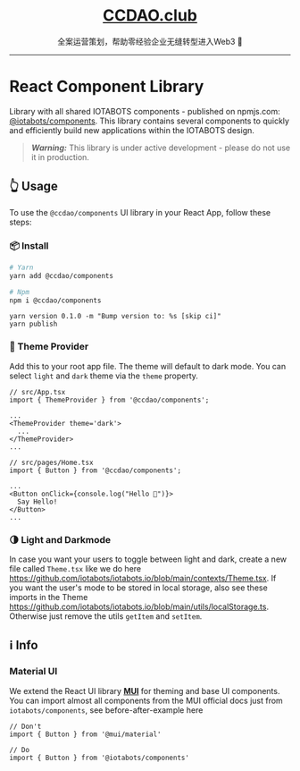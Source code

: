 <h1 align="center"><a href="https://ccdao.club"> CCDAO.club</a></h1>

<p align="center">全案运营策划，帮助零经验企业无缝转型进入Web3 🤖</p>

---

# React Component Library
Library with all shared IOTABOTS components - published on npmjs.com: [@iotabots/components](https://www.npmjs.com/package/@iotabots/components). This library contains several components to quickly and efficiently build new applications within the IOTABOTS design. 

> **_Warning:_**
This library is under active development - please do not use it in production.

## 👆 Usage
To use the `@ccdao/components` UI library in your React App, follow these steps:

### 📦 Install

```bash
# Yarn
yarn add @ccdao/components

# Npm
npm i @ccdao/components
```

```
yarn version 0.1.0 -m "Bump version to: %s [skip ci]"
yarn publish
```
### 🎨 Theme Provider
Add this to your root app file. The theme will default to dark mode. You can select `light` and `dark` theme via the `theme` property.

```tsx
// src/App.tsx
import { ThemeProvider } from '@ccdao/components';

...
<ThemeProvider theme='dark'>
  ...
</ThemeProvider>
...
```


```tsx
// src/pages/Home.tsx
import { Button } from '@ccdao/components';

...
<Button onClick={console.log("Hello 🤖")}>
  Say Hello!
</Button>
...
```

### 🌗 Light and Darkmode
In case you want your users to toggle between light and dark, create a new file called `Theme.tsx` like we do here https://github.com/iotabots/iotabots.io/blob/main/contexts/Theme.tsx. If you want the user's mode to be stored in local storage, also see these imports in the Theme https://github.com/iotabots/iotabots.io/blob/main/utils/localStorage.ts. Otherwise just remove the utils `getItem` and `setItem`.

## ℹ️ Info

### Material UI
We extend the React UI library **[MUI](https://mui.com/)** for theming and base UI components. You can import almost all components from the MUI official docs just from `iotabots/components`, see before-after-example here

```tsx
// Don't
import { Button } from '@mui/material'

// Do
import { Button } from '@iotabots/components'
```